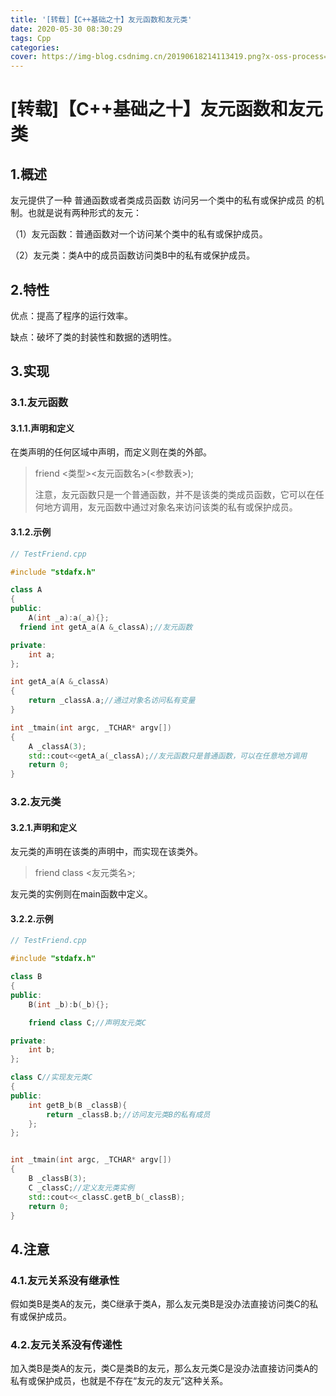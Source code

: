 ```yaml
---
title: '[转载]【C++基础之十】友元函数和友元类'
date: 2020-05-30 08:30:29
tags: Cpp
categories:
cover: https://img-blog.csdnimg.cn/20190618214113419.png?x-oss-process=image/watermark,type_ZmFuZ3poZW5naGVpdGk,shadow_10,text_aHR0cHM6Ly9ibG9nLmNzZG4ubmV0L2ZlaXQyNDE3,size_16,color_FFFFFF,t_70
---
```

<meta name="referrer" content="no-referrer" />

# [转载]【C++基础之十】友元函数和友元类

## 1.概述

友元提供了一种 普通函数或者类成员函数 访问另一个类中的私有或保护成员 的机制。也就是说有两种形式的友元：

（1）友元函数：普通函数对一个访问某个类中的私有或保护成员。

（2）友元类：类A中的成员函数访问类B中的私有或保护成员。



## 2.特性

优点：提高了程序的运行效率。

缺点：破坏了类的封装性和数据的透明性。



## 3.实现

### 3.1.友元函数

#### 3.1.1.声明和定义

在类声明的任何区域中声明，而定义则在类的外部。

> friend <类型><友元函数名>(<参数表>);
>
> 注意，友元函数只是一个普通函数，并不是该类的类成员函数，它可以在任何地方调用，友元函数中通过对象名来访问该类的私有或保护成员。

#### 3.1.2.示例

```cpp
// TestFriend.cpp

#include "stdafx.h"

class A
{
public:
	A(int _a):a(_a){};
  friend int getA_a(A &_classA);//友元函数

private:
	int a;
};

int getA_a(A &_classA)
{
	return _classA.a;//通过对象名访问私有变量
}

int _tmain(int argc, _TCHAR* argv[])
{
	A _classA(3);
	std::cout<<getA_a(_classA);//友元函数只是普通函数，可以在任意地方调用
	return 0;
}
```

### 3.2.友元类

#### 3.2.1.声明和定义

友元类的声明在该类的声明中，而实现在该类外。

> friend class <友元类名>;

友元类的实例则在main函数中定义。

#### 3.2.2.示例

```cpp
// TestFriend.cpp

#include "stdafx.h"

class B
{
public:
	B(int _b):b(_b){};

	friend class C;//声明友元类C

private:
	int b;
};

class C//实现友元类C
{
public:
	int getB_b(B _classB){
		return _classB.b;//访问友元类B的私有成员
	};
};


int _tmain(int argc, _TCHAR* argv[])
{
	B _classB(3);
	C _classC;//定义友元类实例
	std::cout<<_classC.getB_b(_classB);
	return 0;
}
```

## 4.注意

### 4.1.友元关系没有继承性

假如类B是类A的友元，类C继承于类A，那么友元类B是没办法直接访问类C的私有或保护成员。

### 4.2.友元关系没有传递性

加入类B是类A的友元，类C是类B的友元，那么友元类C是没办法直接访问类A的私有或保护成员，也就是不存在“友元的友元”这种关系。

